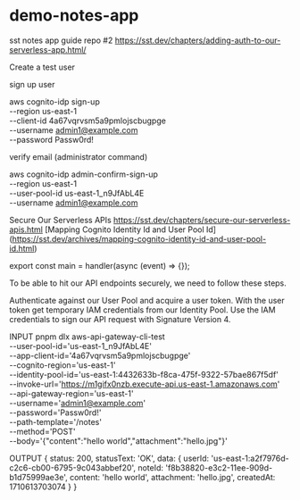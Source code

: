 # demo-notes-app
sst notes app guide repo #2
https://sst.dev/chapters/adding-auth-to-our-serverless-app.html/

Create a test user

sign up user

 aws cognito-idp sign-up \
  --region us-east-1 \
  --client-id 4a67vqrvsm5a9pmlojscbugpge \
  --username admin1@example.com \
  --password Passw0rd!

verify email (administrator command)

aws cognito-idp admin-confirm-sign-up \
  --region us-east-1 \
  --user-pool-id us-east-1_n9JfAbL4E \
  --username admin1@example.com



Secure Our Serverless APIs 
https://sst.dev/chapters/secure-our-serverless-apis.html
[Mapping Cognito Identity Id and User Pool Id] (https://sst.dev/archives/mapping-cognito-identity-id-and-user-pool-id.html)

export const main = handler(async (event) => {});

To be able to hit our API endpoints securely, we need to follow these steps.

Authenticate against our User Pool and acquire a user token.
With the user token get temporary IAM credentials from our Identity Pool.
Use the IAM credentials to sign our API request with Signature Version 4.

INPUT
pnpm dlx aws-api-gateway-cli-test \
--user-pool-id='us-east-1_n9JfAbL4E' \
--app-client-id='4a67vqrvsm5a9pmlojscbugpge' \
--cognito-region='us-east-1' \
--identity-pool-id='us-east-1:4432633b-f8ca-475f-9322-57bae867f5df' \
--invoke-url='https://m1gifx0nzb.execute-api.us-east-1.amazonaws.com' \
--api-gateway-region='us-east-1' \
--username='admin1@example.com' \
--password='Passw0rd!' \
--path-template='/notes' \
--method='POST' \
--body='{"content":"hello world","attachment":"hello.jpg"}'

OUTPUT
{
  status: 200,
  statusText: 'OK',
  data: {
    userId: 'us-east-1:a2f7976d-c2c6-cb00-6795-9c043abbef20',
    noteId: 'f8b38820-e3c2-11ee-909d-b1d75999ae3e',
    content: 'hello world',
    attachment: 'hello.jpg',
    createdAt: 1710613703074
  }
}
